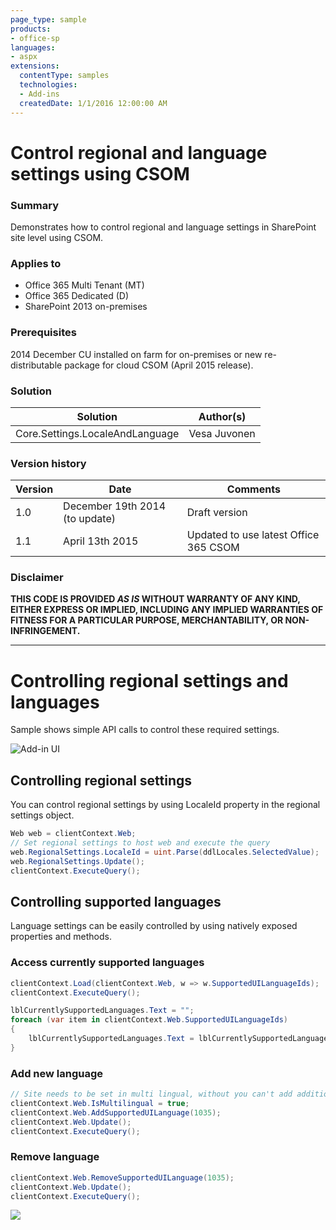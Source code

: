 ```yaml
---
page_type: sample
products:
- office-sp
languages:
- aspx
extensions:
  contentType: samples
  technologies:
  - Add-ins
  createdDate: 1/1/2016 12:00:00 AM
---
```

# Control regional and language settings using CSOM #

### Summary ###
Demonstrates how to control regional and language settings in SharePoint site level using CSOM.

### Applies to ###
-  Office 365 Multi Tenant (MT) 
-  Office 365 Dedicated (D)
-  SharePoint 2013 on-premises

### Prerequisites ###
2014 December CU installed on farm for on-premises or new re-distributable package for cloud CSOM (April 2015 release).

### Solution ###
Solution | Author(s)
---------|----------
Core.Settings.LocaleAndLanguage | Vesa Juvonen

### Version history ###
Version  | Date | Comments
---------| -----| --------
1.0  | December 19th 2014 (to update) | Draft version
1.1  | April 13th 2015 | Updated to use latest Office 365 CSOM

### Disclaimer ###
**THIS CODE IS PROVIDED *AS IS* WITHOUT WARRANTY OF ANY KIND, EITHER EXPRESS OR IMPLIED, INCLUDING ANY IMPLIED WARRANTIES OF FITNESS FOR A PARTICULAR PURPOSE, MERCHANTABILITY, OR NON-INFRINGEMENT.**


----------

# Controlling regional settings and languages #
Sample shows simple API calls to control these required settings. 

![Add-in UI](http://i.imgur.com/dbXy4Cf.png)

## Controlling regional settings ##
You can control regional settings by using LocaleId property in the regional settings object. 
```C#
Web web = clientContext.Web;
// Set regional settings to host web and execute the query
web.RegionalSettings.LocaleId = uint.Parse(ddlLocales.SelectedValue);
web.RegionalSettings.Update();
clientContext.ExecuteQuery();
```


## Controlling supported languages ##
Language settings can be easily controlled by using natively exposed properties and methods.

### Access currently supported languages ###

```C#
clientContext.Load(clientContext.Web, w => w.SupportedUILanguageIds);
clientContext.ExecuteQuery();

lblCurrentlySupportedLanguages.Text = "";
foreach (var item in clientContext.Web.SupportedUILanguageIds)
{
    lblCurrentlySupportedLanguages.Text = lblCurrentlySupportedLanguages.Text + " | " + item;
}
```

### Add new language ###

```C#
// Site needs to be set in multi lingual, without you can't add additional languages
clientContext.Web.IsMultilingual = true;
clientContext.Web.AddSupportedUILanguage(1035);
clientContext.Web.Update();
clientContext.ExecuteQuery();
```

### Remove language ###

```C#
clientContext.Web.RemoveSupportedUILanguage(1035);
clientContext.Web.Update();
clientContext.ExecuteQuery();
```

<img src="https://telemetry.sharepointpnp.com/pnp/samples/Core.Settings.LocaleAndLanguage" />